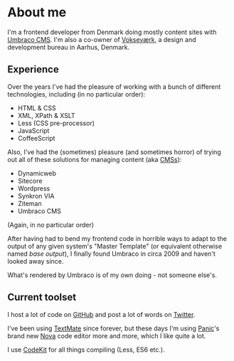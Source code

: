 <data data-slug="who"></data>

About me
========

I'm a frontend developer from Denmark doing mostly content sites with [Umbraco CMS][UMB]. I'm also a co-owner of [Vokseværk][VV], a design and development bureau in Aarhus, Denmark.

Experience
----------

Over the years I've had the pleasure of working with a bunch of different technologies,
including (in no particular order):

* HTML & CSS
* XML, XPath & XSLT
* Less (CSS pre-processor)
* JavaScript
* CoffeeScript

Also, I've had the (sometimes) pleasure (and sometimes horror) of trying out all of
these solutions for managing content (aka [CMSs][PLURALIZE]):

* Dynamicweb
* Sitecore
* Wordpress
* Synkron VIA
* Ziteman
* Umbraco CMS

(Again, in no particular order)

After having had to bend my frontend code in horrible ways to adapt to the output of
any given system's "Master Template" (or equivalent otherwise named *base output*),
I finally found Umbraco in circa 2009 and haven't looked away since.

What's rendered by Umbraco is of my own doing - not someone else's.

Current toolset
---------------

I host a lot of code on [GitHub][GHPROFILE] and post a lot of words on [Twitter][TWT].

I've been using [TextMate][TEXTMATE] since forever, but these days I'm using
[Panic][PANIC]'s brand new [Nova][NOVA] code editor more and more, which
I like quite a lot.

I use [CodeKit][CK] for all things compiling (Less, ES6 etc.).

[UMB]: https://umbraco.com
[VV]: https://vokseverk.dk
[PLURALIZE]: https://painintheenglish.com/case/333
[TEXTMATE]: https://macromates.com
[PANIC]: https://panic.com
[NOVA]: https://nova.app
[CK]: https://codekitapp.com
[GHPROFILE]: https://github.com/greystate
[TWT]: https://twitter.com/greystate
